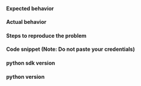 #### Expected behavior

#### Actual behavior

#### Steps to reproduce the problem

#### Code snippet (Note: Do not paste your credentials)

#### python sdk version

#### python version

